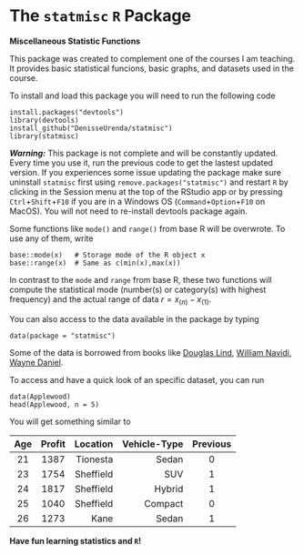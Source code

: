 # The `statmisc` `R` Package

**Miscellaneous Statistic Functions**

This package was created to complement one of the courses I am teaching. It provides basic statistical funcions, basic graphs, and datasets used in the course. 

To install and load this package you will need to run the following code
```
install.packages("devtools")
library(devtools)
install_github("DenisseUrenda/statmisc")
library(statmisc)
```
***Warning:*** This package is not complete and will be constantly updated. Every time you use it, run the previous code to get the lastest updated version. If you experiences some issue updating the package make sure uninstall `statmisc` first using `remove.packages("statmisc")` and restart `R` by clicking in the Session menu at the top of the RStudio app or by pressing `Ctrl`+`Shift`+`F10` if you are in a Windows OS (`Command`+`Option`+`F10` on MacOS). You will not need to re-install devtools package again.

Some functions like `mode()` and `range()` from base R will be overwrote. To use any of them, write
```
base::mode(x)   # Storage mode of the R object x
base::range(x)  # Same as c(min(x),max(x))
```
In contrast to the `mode` and `range` from base R, these two functions will compute the statistical mode (number(s) or category(s) with highest frequency) and the actual range of data $r = x_{(n)} - x_{(1)}$.

You can also access to the data available in the package by typing
```
data(package = "statmisc")
```
Some of the data is borrowed from books like [Douglas Lind](https://www.amazon.com/-/es/Douglas-Lind/dp/1260187500/ref=d_pd_sbs_sccl_1_4/143-7816604-4992163?pd_rd_w=3pWa9&content-id=amzn1.sym.3676f086-9496-4fd7-8490-77cf7f43f846&pf_rd_p=3676f086-9496-4fd7-8490-77cf7f43f846&pf_rd_r=T9R0G61RHJ5HPHDE7A19&pd_rd_wg=YYH4G&pd_rd_r=b6313bad-697b-4224-a190-b7e7381440d9&pd_rd_i=1260187500&psc=1), [William Navidi](https://www.amazon.com/-/es/William-Navidi-dp-1259717607/dp/1259717607/ref=dp_ob_image_bk), [Wayne Daniel](https://www.amazon.com.mx/Biostatistics-Foundation-Analysis-Health-Sciences/dp/1118302796).

To access and have a quick look of an specific dataset, you can run
```
data(Applewood)
head(Applewood, n = 5)
```
You will get something similar to

|Age |Profit|Location |Vehicle-Type| Previous|
|:--:|:----:|--------:|-----------:|:-------:|
|21  | 1387 | Tionesta|      Sedan |       0 |
|23  | 1754 |Sheffield|        SUV |       1 |
|24  | 1817 |Sheffield|     Hybrid |       1 |
|25  | 1040 |Sheffield|    Compact |       0 |
|26  | 1273 |     Kane|      Sedan |       1 |

**Have fun learning statistics and `R`!**
